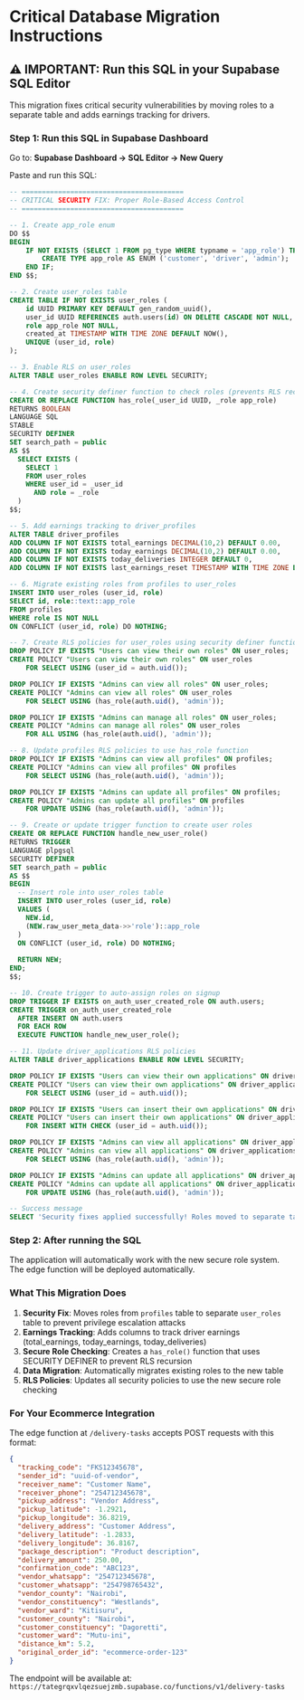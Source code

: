 # Critical Database Migration Instructions

## ⚠️ IMPORTANT: Run this SQL in your Supabase SQL Editor

This migration fixes critical security vulnerabilities by moving roles to a separate table and adds earnings tracking for drivers.

### Step 1: Run this SQL in Supabase Dashboard

Go to: **Supabase Dashboard → SQL Editor → New Query**

Paste and run this SQL:

```sql
-- ========================================
-- CRITICAL SECURITY FIX: Proper Role-Based Access Control
-- ========================================

-- 1. Create app_role enum
DO $$ 
BEGIN
    IF NOT EXISTS (SELECT 1 FROM pg_type WHERE typname = 'app_role') THEN
        CREATE TYPE app_role AS ENUM ('customer', 'driver', 'admin');
    END IF;
END $$;

-- 2. Create user_roles table
CREATE TABLE IF NOT EXISTS user_roles (
    id UUID PRIMARY KEY DEFAULT gen_random_uuid(),
    user_id UUID REFERENCES auth.users(id) ON DELETE CASCADE NOT NULL,
    role app_role NOT NULL,
    created_at TIMESTAMP WITH TIME ZONE DEFAULT NOW(),
    UNIQUE (user_id, role)
);

-- 3. Enable RLS on user_roles
ALTER TABLE user_roles ENABLE ROW LEVEL SECURITY;

-- 4. Create security definer function to check roles (prevents RLS recursion)
CREATE OR REPLACE FUNCTION has_role(_user_id UUID, _role app_role)
RETURNS BOOLEAN
LANGUAGE SQL
STABLE
SECURITY DEFINER
SET search_path = public
AS $$
  SELECT EXISTS (
    SELECT 1
    FROM user_roles
    WHERE user_id = _user_id
      AND role = _role
  )
$$;

-- 5. Add earnings tracking to driver_profiles
ALTER TABLE driver_profiles 
ADD COLUMN IF NOT EXISTS total_earnings DECIMAL(10,2) DEFAULT 0.00,
ADD COLUMN IF NOT EXISTS today_earnings DECIMAL(10,2) DEFAULT 0.00,
ADD COLUMN IF NOT EXISTS today_deliveries INTEGER DEFAULT 0,
ADD COLUMN IF NOT EXISTS last_earnings_reset TIMESTAMP WITH TIME ZONE DEFAULT NOW();

-- 6. Migrate existing roles from profiles to user_roles
INSERT INTO user_roles (user_id, role)
SELECT id, role::text::app_role
FROM profiles
WHERE role IS NOT NULL
ON CONFLICT (user_id, role) DO NOTHING;

-- 7. Create RLS policies for user_roles using security definer function
DROP POLICY IF EXISTS "Users can view their own roles" ON user_roles;
CREATE POLICY "Users can view their own roles" ON user_roles
    FOR SELECT USING (user_id = auth.uid());

DROP POLICY IF EXISTS "Admins can view all roles" ON user_roles;
CREATE POLICY "Admins can view all roles" ON user_roles
    FOR SELECT USING (has_role(auth.uid(), 'admin'));

DROP POLICY IF EXISTS "Admins can manage all roles" ON user_roles;
CREATE POLICY "Admins can manage all roles" ON user_roles
    FOR ALL USING (has_role(auth.uid(), 'admin'));

-- 8. Update profiles RLS policies to use has_role function
DROP POLICY IF EXISTS "Admins can view all profiles" ON profiles;
CREATE POLICY "Admins can view all profiles" ON profiles
    FOR SELECT USING (has_role(auth.uid(), 'admin'));

DROP POLICY IF EXISTS "Admins can update all profiles" ON profiles;
CREATE POLICY "Admins can update all profiles" ON profiles
    FOR UPDATE USING (has_role(auth.uid(), 'admin'));

-- 9. Create or update trigger function to create user roles
CREATE OR REPLACE FUNCTION handle_new_user_role()
RETURNS TRIGGER
LANGUAGE plpgsql
SECURITY DEFINER
SET search_path = public
AS $$
BEGIN
  -- Insert role into user_roles table
  INSERT INTO user_roles (user_id, role)
  VALUES (
    NEW.id, 
    (NEW.raw_user_meta_data->>'role')::app_role
  )
  ON CONFLICT (user_id, role) DO NOTHING;
  
  RETURN NEW;
END;
$$;

-- 10. Create trigger to auto-assign roles on signup
DROP TRIGGER IF EXISTS on_auth_user_created_role ON auth.users;
CREATE TRIGGER on_auth_user_created_role
  AFTER INSERT ON auth.users
  FOR EACH ROW
  EXECUTE FUNCTION handle_new_user_role();

-- 11. Update driver_applications RLS policies
ALTER TABLE driver_applications ENABLE ROW LEVEL SECURITY;

DROP POLICY IF EXISTS "Users can view their own applications" ON driver_applications;
CREATE POLICY "Users can view their own applications" ON driver_applications
    FOR SELECT USING (user_id = auth.uid());

DROP POLICY IF EXISTS "Users can insert their own applications" ON driver_applications;
CREATE POLICY "Users can insert their own applications" ON driver_applications
    FOR INSERT WITH CHECK (user_id = auth.uid());

DROP POLICY IF EXISTS "Admins can view all applications" ON driver_applications;
CREATE POLICY "Admins can view all applications" ON driver_applications
    FOR SELECT USING (has_role(auth.uid(), 'admin'));

DROP POLICY IF EXISTS "Admins can update all applications" ON driver_applications;
CREATE POLICY "Admins can update all applications" ON driver_applications
    FOR UPDATE USING (has_role(auth.uid(), 'admin'));

-- Success message
SELECT 'Security fixes applied successfully! Roles moved to separate table, earnings tracking added.' as status;
```

### Step 2: After running the SQL

The application will automatically work with the new secure role system. The edge function will be deployed automatically.

### What This Migration Does

1. **Security Fix**: Moves roles from `profiles` table to separate `user_roles` table to prevent privilege escalation attacks
2. **Earnings Tracking**: Adds columns to track driver earnings (total_earnings, today_earnings, today_deliveries)
3. **Secure Role Checking**: Creates a `has_role()` function that uses SECURITY DEFINER to prevent RLS recursion
4. **Data Migration**: Automatically migrates existing roles to the new table
5. **RLS Policies**: Updates all security policies to use the new secure role checking

### For Your Ecommerce Integration

The edge function at `/delivery-tasks` accepts POST requests with this format:

```json
{
  "tracking_code": "FKS12345678",
  "sender_id": "uuid-of-vendor",
  "receiver_name": "Customer Name",
  "receiver_phone": "254712345678",
  "pickup_address": "Vendor Address",
  "pickup_latitude": -1.2921,
  "pickup_longitude": 36.8219,
  "delivery_address": "Customer Address",
  "delivery_latitude": -1.2833,
  "delivery_longitude": 36.8167,
  "package_description": "Product description",
  "delivery_amount": 250.00,
  "confirmation_code": "ABC123",
  "vendor_whatsapp": "254712345678",
  "customer_whatsapp": "254798765432",
  "vendor_county": "Nairobi",
  "vendor_constituency": "Westlands",
  "vendor_ward": "Kitisuru",
  "customer_county": "Nairobi",
  "customer_constituency": "Dagoretti",
  "customer_ward": "Mutu-ini",
  "distance_km": 5.2,
  "original_order_id": "ecommerce-order-123"
}
```

The endpoint will be available at: `https://tategrqxvlqezsuejzmb.supabase.co/functions/v1/delivery-tasks`
